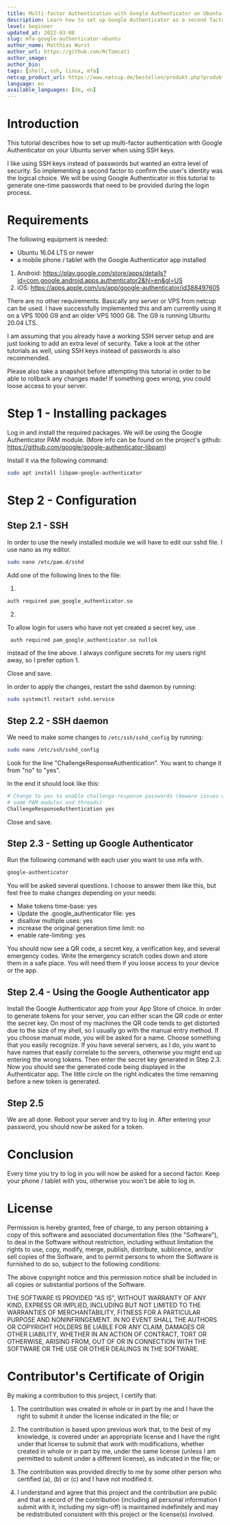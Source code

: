 ```yaml
---
title: Multi-factor Authentication with Google Authenticator on Ubuntu Servers
description: Learn how to set up Google Authenticator as a second factor for your SSH logins
level: beginner
updated_at: 2022-03-08
slug: mfa-google-authenticator-ubuntu
author_name: Matthias Wurst
author_url: https://github.com/RcTomcat1
author_image: 
author_bio: 
tags: [shell, ssh, linux, mfa] 
netcup_product_url: https://www.netcup.de/bestellen/produkt.php?produkt=2957
language: en
available_languages: [de, en]
---
```


# Introduction
This tutorial describes how to set up multi-factor authentication with Google Authenticator on your Ubuntu server when using SSH keys.

I like using SSH keys instead of passwords but wanted an extra level of security. So implementing a second factor to confirm the user's identity was the logical choice.
We will be using Google Authenticator in this tutorial to generate one-time passwords that need to be provided during the login process.

# Requirements
The following equipment is needed:

* Ubuntu 16.04 LTS or newer
* a mobile phone / tablet with the Google Authenticator app installed
1. Android: https://play.google.com/store/apps/details?id=com.google.android.apps.authenticator2&hl=en&gl=US
2. iOS: https://apps.apple.com/us/app/google-authenticator/id388497605


There are no other requirements. Basically any server or VPS from netcup can be used.
I have successfully implemented this and am currently using it on a VPS 1000 G9 and an older VPS 1000 G8. The G9 is running Ubuntu 20.04 LTS.

I am assuming that you already have a working SSH server setup and are just looking to add an extra level of security.
Take a look at the other tutorials as well, using SSH keys instead of passwords is also recommended.

Please also take a snapshot before attempting this tutorial in order to be able to rollback any changes made!
If something goes wrong, you could loose access to your server.


# Step 1 - Installing packages
Log in and install the required packages.
We will be using the Google Authenticator PAM module. (More info can be found on the project's github: https://github.com/google/google-authenticator-libpam)

Install it via the following command:
```bash
sudo apt install libpam-google-authenticator
 ```


# Step 2 - Configuration
## Step 2.1 - SSH
In order to use the newly installed module we will have to edit our sshd file.
I use nano as my editor.
```bash
sudo nano /etc/pam.d/sshd
 ```

Add one of the following lines to the file:

1. 
```bash
auth required pam_google_authenticator.so
 ```
2. 
To allow login for users who have not yet created a secret key, use 
```bash
 auth required pam_google_authenticator.so nullok
 ```
instead of the line above.
I always configure secrets for my users right away, so I prefer option 1.

Close and save.

In order to apply the changes, restart the sshd daemon by running:
```bash
sudo systemctl restart sshd.service
 ```

## Step 2.2 - SSH daemon

We need to make some changes to `/etc/ssh/sshd_config` by running:

```bash
sudo nano /etc/ssh/sshd_config
 ```

Look for the line "ChallengeResponseAuthentication". You want to change it from "no" to "yes".

In the end it should look like this:
```bash
# Change to yes to enable challenge-response passwords (beware issues with
# some PAM modules and threads)
ChallengeResponseAuthentication yes
 ```

Close and save.

## Step 2.3 - Setting up Google Authenticator
Run the following command with each user you want to use mfa with.
```bash
google-authenticator
 ```

 You will be asked several questions. I choose to answer them like this, but feel free to make changes depending on your needs:
 - Make tokens time-base: yes
 - Update the .google_authenticator file: yes
 - disallow multiple uses: yes
 - increase the original generation time limit: no
 - enable rate-limiting: yes

 You should now see a QR code, a secret key, a verification key, and several emergency codes.
 Write the emergency scratch codes down and store them in a safe place. You will need them if you loose access to your device or the app.

 ## Step 2.4 - Using the Google Authenticator app
 Install the Google Authenticator app from your App Store of choice.
 In order to generate tokens for your server, you can either scan the QR code or enter the secret key.
 On most of my machines the QR code tends to get distorted due to the size of my shell, so I usually go with the manual entry method.
 If you choose manual mode, you will be asked for a name. Choose something that you easily recognize. If you have several servers, as I do, you want to have names that easily correlate to the servers, otherwise you might end up entering the wrong tokens. Then enter the secret key generated in Step 2.3.
 Now you should see the generated code being displayed in the Authenticator app.
 The little circle on the right indicates the time remaining before a new token is generated. 

 ## Step 2.5
 We are all done.
 Reboot your server and try to log in.
 After entering your password, you should now be asked for a token.

# Conclusion
Every time you try to log in you will now be asked for a second factor.
Keep your phone / tablet with you, otherwise you won't be able to log in. 

# License

Permission is hereby granted, free of charge, to any person obtaining a copy
of this software and associated documentation files (the "Software"), to deal
in the Software without restriction, including without limitation the rights
to use, copy, modify, merge, publish, distribute, sublicence, and/or sell
copies of the Software, and to permit persons to whom the Software is
furnished to do so, subject to the following conditions:

The above copyright notice and this permission notice shall be included in all
copies or substantial portions of the Software.

THE SOFTWARE IS PROVIDED "AS IS", WITHOUT WARRANTY OF ANY KIND, EXPRESS OR
IMPLIED, INCLUDING BUT NOT LIMITED TO THE WARRANTIES OF MERCHANTABILITY,
FITNESS FOR A PARTICULAR PURPOSE AND NONINFRINGEMENT. IN NO EVENT SHALL THE
AUTHORS OR COPYRIGHT HOLDERS BE LIABLE FOR ANY CLAIM, DAMAGES OR OTHER
LIABILITY, WHETHER IN AN ACTION OF CONTRACT, TORT OR OTHERWISE, ARISING FROM,
OUT OF OR IN CONNECTION WITH THE SOFTWARE OR THE USE OR OTHER DEALINGS IN THE
SOFTWARE.

# Contributor's Certificate of Origin
By making a contribution to this project, I certify that:

 1) The contribution was created in whole or in part by me and I have the right to submit it under the license indicated in the file; or

 2) The contribution is based upon previous work that, to the best of my knowledge, is covered under an appropriate license and I have the right under that license to submit that work with modifications, whether created in whole or in part by me, under the same license (unless I am permitted to submit under a different license), as indicated in the file; or

 3) The contribution was provided directly to me by some other person who certified (a), (b) or (c) and I have not modified it.

 4) I understand and agree that this project and the contribution are public and that a record of the contribution (including all personal information I submit with it, including my sign-off) is maintained indefinitely and may be redistributed consistent with this project or the license(s) involved.

